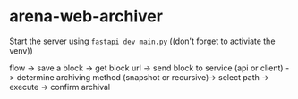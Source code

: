 # arena-web-archiver

Start the server using ```fastapi dev main.py``` ((don't forget to activiate the venv))

flow -> save a block -> get block url -> send block to service (api or client) -> determine archiving method (snapshot or recursive)-> select path -> execute -> confirm archival
